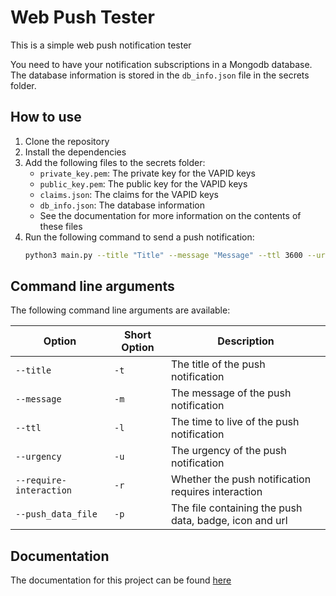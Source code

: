 # Web Push Tester
This is a simple web push notification tester

You need to have your notification subscriptions in a Mongodb database. The database information is stored in the `db_info.json` file in the secrets folder.

## How to use
1. Clone the repository
2. Install the dependencies
3. Add the following files to the secrets folder:
    - `private_key.pem`: The private key for the VAPID keys
    - `public_key.pem`: The public key for the VAPID keys
    - `claims.json`: The claims for the VAPID keys
    - `db_info.json`: The database information
    - See the documentation for more information on the contents of these files
4. Run the following command to send a push notification:
    ```bash
    python3 main.py --title "Title" --message "Message" --ttl 3600 --urgency "normal"
    ```

## Command line arguments

The following command line arguments are available:

Option|Short Option|Description
-|-|-
`--title`|`-t`|The title of the push notification
`--message`|`-m`|The message of the push notification
`--ttl`|`-l`|The time to live of the push notification
`--urgency`|`-u`|The urgency of the push notification
`--require-interaction`|`-r`|Whether the push notification requires interaction
`--push_data_file`|`-p`|The file containing the push data, badge, icon and url

## Documentation
The documentation for this project can be found [here](https://schleising.github.io/web-push-tester/)
